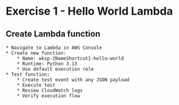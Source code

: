# Exercise 1 - Hello World Lambda

## Create Lambda function
    * Navigate to Lambda in AWS Console
    * Create new function:
        * Name: wksp-{NameShortcut}-hello-world
        * Runtime: Python 3.13
        * Use default execution role
    * Test function:
        * Create test event with any JSON payload
        * Execute test
        * Review CloudWatch logs
        * Verify execution flow